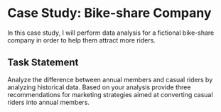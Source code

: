 # Case Study: Bike-share Company
In this case study, I will perform data analysis for a fictional bike-share company in order to help them attract more riders. 
## Task Statement
Analyze the difference between annual members and casual riders by analyzing historical data. Based on your analysis provide three recommendations for marketing strategies aimed at converting casual riders into annual members.
